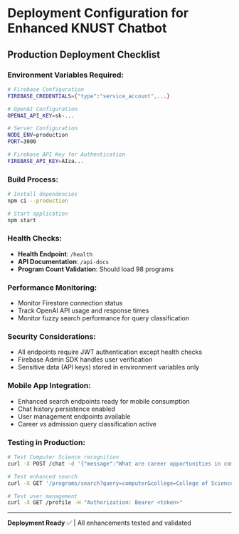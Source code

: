 # Deployment Configuration for Enhanced KNUST Chatbot

## Production Deployment Checklist

### Environment Variables Required:
```bash
# Firebase Configuration
FIREBASE_CREDENTIALS={"type":"service_account",...}

# OpenAI Configuration  
OPENAI_API_KEY=sk-...

# Server Configuration
NODE_ENV=production
PORT=3000

# Firebase API Key for Authentication
FIREBASE_API_KEY=AIza...
```

### Build Process:
```bash
# Install dependencies
npm ci --production

# Start application
npm start
```

### Health Checks:
- **Health Endpoint**: `/health`
- **API Documentation**: `/api-docs`
- **Program Count Validation**: Should load 98 programs

### Performance Monitoring:
- Monitor Firestore connection status
- Track OpenAI API usage and response times
- Monitor fuzzy search performance for query classification

### Security Considerations:
- All endpoints require JWT authentication except health checks
- Firebase Admin SDK handles user verification
- Sensitive data (API keys) stored in environment variables only

### Mobile App Integration:
- Enhanced search endpoints ready for mobile consumption
- Chat history persistence enabled
- User management endpoints available
- Career vs admission query classification active

### Testing in Production:
```bash
# Test Computer Science recognition
curl -X POST /chat -d '{"message":"What are career opportunities in computer science?"}'

# Test enhanced search
curl -X GET '/programs/search?query=computer&college=College of Science'

# Test user management
curl -X GET /profile -H "Authorization: Bearer <token>"
```

---
**Deployment Ready** ✅ | All enhancements tested and validated
